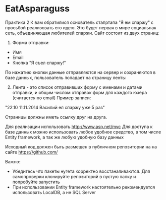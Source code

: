 # EatAsparaguss
Практика 2
К вам обратилися основатель стапртапа "Я ем спаржу" с просьбой реализовать его идею. Это будет первая
в мире социальная сеть, объединяющая любителей спаржи. Сайт состоит из двух страниц:

1) Форма отправки:
 - Имя
 - Email
 - Кнопка "Я съел спаржу!"

 По нажатию кнопки данные отправляются на сервер и сохраняются в базе данных, пользователь попадает на страницу ленты

 2) Лента - это список отправивших форму с именами и датами отправки, и общим числом отправок форм для каждого юзера (считается по email) Пример записи:

 "22.10 11.11.2014 Василий ел спаржу уже 5 раз"

Страницы должны иметь ссылку друг на друга.

Для реализации использовать http://www.asp.net/mvc Для доступа к базе данных можно использовать любое удобное средство, в том числе Entity framework, 
а так же любую удобную базу данных

Исходный код должен быть размещен в публичном репозитории на на сайте https://github.com/

Важно:
- Убедитесь что пакеты нугета корректно восстаналиваются. Для самопроверки клонируйте репозиторий в пустую папку и попробуйте запустить
- При использовании Entity framework настоятельно рекомендуется использовать LocalDB, а не SQL Server
